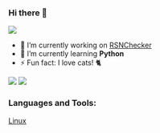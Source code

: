 ### Hi there 👋

<img src="https://github-readme-stats.vercel.app/api/pin/?username=aellas&repo=Runescape-Name-Checker"/>

- 🔭 I’m currently working on [RSNChecker](https://github.com/aellas/Runescape-Name-Checker)
- 🌱 I’m currently learning <strong>Python</strong>
- ⚡ Fun fact: I love cats! 🐈

<img src="https://github-readme-stats.vercel.app/api?username=aellas&show_icons=true"/>
<img src="https://github-readme-stats.vercel.app/api/top-langs?username=aellas&layout=compact"/>

### Languages and Tools:
[Linux](https://www.linux.org/)

